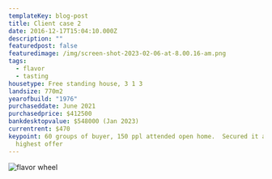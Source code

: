 ```yaml
---
templateKey: blog-post
title: Client case 2
date: 2016-12-17T15:04:10.000Z
description: ""
featuredpost: false
featuredimage: /img/screen-shot-2023-02-06-at-8.00.16-am.png
tags:
  - flavor
  - tasting
housetype: Free standing house, 3 1 3
landsize: 770m2
yearofbuild: "1976"
purchaseddate: June 2021
purchasedprice: $412500
bankdesktopvalue: $548000 (Jan 2023)
currentrent: $470
keypoint: 60 groups of buyer, 150 ppl attended open home.  Secured it at second
  highest offer
---
```

![flavor wheel](/img/screen-shot-2023-02-06-at-7.47.33-am.png)